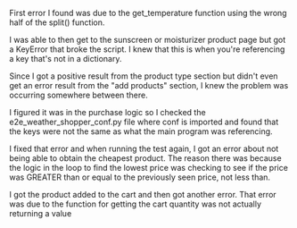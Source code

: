 First error I found was due to the get_temperature function using the wrong half
of the split() function.

I was able to then get to the sunscreen or moisturizer product page but got a
KeyError that broke the script. I knew that this is when you're referencing 
a key that's not in a dictionary. 

Since I got a positive result from the product type section but didn't even
get an error result from the "add products" section, I knew the problem
was occurring somewhere between there.

I figured it was in the purchase logic so I checked the e2e_weather_shopper_conf.py
file where conf is imported and found that the keys were not the same as what the
main program was referencing. 

I fixed that error and when running the test again, I got an error about not being
able to obtain the cheapest product. The reason there was because the logic in the 
loop to find the lowest price was checking to see if the price was GREATER than
or equal to the previously seen price, not less than.

I got the product added to the cart and then got another error. That error was
due to the function for getting the cart quantity was not actually returning a value

